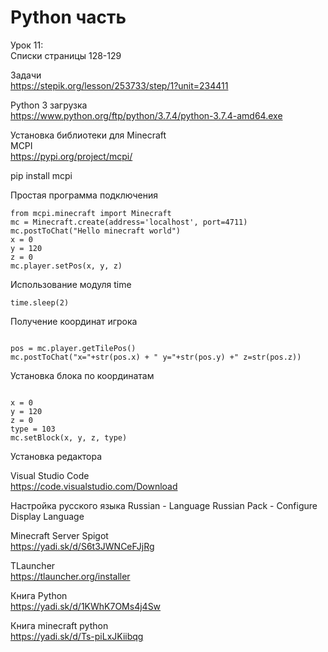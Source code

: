 # Python часть

Урок 11:<br> 
Списки
страницы 128-129

Задачи<br>
https://stepik.org/lesson/253733/step/1?unit=234411

Python 3 загрузка<br>
https://www.python.org/ftp/python/3.7.4/python-3.7.4-amd64.exe<br>

Установка библиотеки для Minecraft<br>
MCPI<br>
https://pypi.org/project/mcpi/<br>

pip install mcpi<br>

Простая программа подключения<br>
<pre><code>from mcpi.minecraft import Minecraft
mc = Minecraft.create(address='localhost', port=4711)
mc.postToChat("Hello minecraft world")
x = 0
y = 120
z = 0
mc.player.setPos(x, y, z)
</code></pre>

Использование модуля time<br>
<pre><code>time.sleep(2)</code></pre>

Получение координат игрока<br>
<pre><code>
pos = mc.player.getTilePos()
mc.postToChat("x="+str(pos.x) + " y="+str(pos.y) +" z=str(pos.z))
</code></pre>
Установка блока по координатам<br>
<pre><code>
x = 0
y = 120
z = 0
type = 103
mc.setBlock(x, y, z, type)
</code></pre>

Установка редактора

Visual Studio Code<br>
https://code.visualstudio.com/Download

Настройка русского языка
Russian - Language Russian Pack - Configure Display Language

Minecraft Server Spigot<br>
https://yadi.sk/d/S6t3JWNCeFJjRg

TLauncher<br>
https://tlauncher.org/installer

Книга Python<br>
https://yadi.sk/d/1KWhK7OMs4j4Sw

Книга minecraft python<br>
https://yadi.sk/d/Ts-piLxJKiibqg


